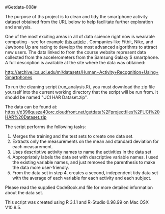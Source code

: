 #Getdata-008#

The purpose of ths project is to clean and tidy the smartphone activity dataset obtained from the URL below to help facilitate further exploration and analysis.

One of the most exciting areas in all of data science right now is wearable computing - see for example <a href="http://www.insideactivitytracking.com/data-science-activity-tracking-and-the-battle-for-the-worlds-top-sports-brand/">this article</a> . Companies like Fitbit, Nike, and Jawbone Up are racing to develop the most advanced algorithms to attract new users. The data linked to from the course website represent data collected from the accelerometers from the Samsung Galaxy S smartphone. A full description is available at the site where the data was obtained: 

http://archive.ics.uci.edu/ml/datasets/Human+Activity+Recognition+Using+Smartphones

To run the cleaning script (run_analysis.R), you must download the zip file yourself into the current working directory that the script will be run from. It should be named "UCI HAR Dataset.zip".

The data can be found at:  https://d396qusza40orc.cloudfront.net/getdata%2Fprojectfiles%2FUCI%20HAR%20Dataset.zip 

The script performs the following tasks:

  1.  Merges the training and the test sets to create one data set.
  2.  Extracts only the measurements on the mean and standard deviation for each measurement. 
  3.  Uses descriptive activity names to name the activities in the data set
  4.  Appropriately labels the data set with descriptive variable names.  I used the existing variable names, and just removed the parenthesis to make the data more user-friendly.
  5.  From the data set in step 4, creates a second, independent tidy data set with the average of each variable for each activity and each subject.
  
  Please read the supplied CodeBook.md file for more detailed information about the data set.

This script was created using R 3.1.1 and R-Studio 0.98.99 on Mac OSX V10.9.5.